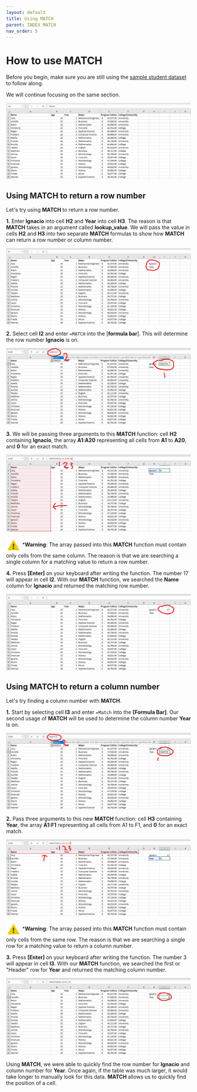 ```yaml
---
layout: default
title: Using MATCH
parent: INDEX MATCH
nav_order: 5
---
```


# How to use MATCH

Before you begin, make sure you are still using the [sample student dataset](https://drive.google.com/drive/folders/1MX3XusQiBKHx3X8Kf6P3lRY2Q1pZcjB9?usp=sharing) to
follow along.

We will continue focusing on the same section.

![INDEXMATCH-1](https://github.com/nickluong-dev/Excel-Instruction-Guide/blob/gh-pages/assets/images/index-match-1.png?raw=true "INDEXMATCH-1")

## Using MATCH to return a row number

Let's try using **MATCH** to return a row number.

**1.** Enter **Ignacio** into cell **H2** and **Year** into cell **H3**. The reason is that **MATCH** takes in an argument called **lookup_value**. We will pass the value in cells **H2** and **H3** into two separate **MATCH** formulas to show how **MATCH** can return a row number or column number.

![MATCH-1](https://github.com/nickluong-dev/Excel-Instruction-Guide/blob/gh-pages/assets/images/match-1.png?raw=true "MATCH-1")

**2.** Select cell **I2** and enter ```=MATCH``` into the [**formula bar**]. This will determine the row number **Ignacio** is on.

![MATCH-2](https://github.com/nickluong-dev/Excel-Instruction-Guide/blob/gh-pages/assets/images/match-2.png?raw=true "MATCH-2")

**3.** We will be passing three arguments to this **MATCH** function: cell **H2** containing **Ignacio**, the array **A1:A20** representing all cells from **A1** to **A20**, and **0** for an exact match.

![MATCH-3](https://github.com/nickluong-dev/Excel-Instruction-Guide/blob/gh-pages/assets/images/match-3.png?raw=true "MATCH-3")

<img src="https://github.com/nickluong-dev/Excel-Instruction-Guide/blob/gh-pages/assets/images/warning.png?raw=true" alt="warning" width="40px" height="40px" style="vertical-align:middle;"> ***Warning**: The array passed into this **MATCH** function must contain only cells from the same column. The reason is that we are searching a single column for a matching value to return a row number.


**4.** Press **[Enter]** on your keyboard after writing the function. The number 17 will appear in cell **I2**. With our **MATCH** function, we searched the **Name** column for **Ignacio** and returned the matching row number.

![MATCH-4](https://github.com/nickluong-dev/Excel-Instruction-Guide/blob/gh-pages/assets/images/match-4.png?raw=true "MATCH-4")

## Using MATCH to return a column number

Let's try finding a column number with **MATCH**.

**1.** Start by selecting cell **I3** and enter ```=Match``` into the **[Formula Bar]**. Our second usage of **MATCH** will be used to determine the column number **Year** is on.

![MATCH-5](https://github.com/nickluong-dev/Excel-Instruction-Guide/blob/gh-pages/assets/images/match-5.png?raw=true "MATCH-5")

**2.** Pass three arguments to this new **MATCH** function: cell **H3** containing **Year**, the array **A1:F1** representing all cells from A1 to F1, and **0** for an exact match.

![MATCH-6](https://github.com/nickluong-dev/Excel-Instruction-Guide/blob/gh-pages/assets/images/match-6.png?raw=true "MATCH-6")

<img src="https://github.com/nickluong-dev/Excel-Instruction-Guide/blob/gh-pages/assets/images/warning.png?raw=true" alt="warning" width="40px" height="40px" style="vertical-align:middle;"> ***Warning**: The array passed into this **MATCH** function must contain only cells from the same row. The reason is that we are searching a single row for a matching value to return a column number.

**3.** Press **[Enter]** on your keyboard after writing the function. The number 3 will appear in cell **I3**. With our **MATCH** function, we searched the first or "Header" row for **Year** and returned the matching column number.

![MATCH-7](https://github.com/nickluong-dev/Excel-Instruction-Guide/blob/gh-pages/assets/images/match-7.png?raw=true "MATCH-7")

Using **MATCH**, we were able to quickly find the row number for **Ignacio** and column number for **Year**. Once again, if the table was much larger, it would take longer to manually look for this data. **MATCH** allows us to quickly find the position of a cell.
